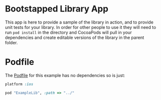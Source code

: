 Bootstapped Library App
================

This app is here to provide a sample of the library in action, and to provide unit tests for your library. In order for other people to use it they will need to run `pod install` in the directory and CocoaPods will pull in your dependencies and create editable versions of the library in the parent folder.

Podfile
=====

The [Podfile]() for this example has no dependencies so is just:

``` ruby
platform :ios

pod "ExampleLib", :path => "../"
```

